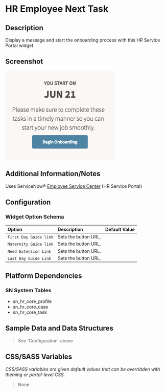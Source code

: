 # HR Employee Next Task

## Description

Display a message and start the onboarding process with this HR Service Portal widget.

## Screenshot

![HR Employee Next Task](../../images/hr-employee-next-task.png)

## Additional Information/Notes

Uses ServiceNow® [Employee Service Center](https://docs.servicenow.com/bundle/kingston-hr-service-delivery/page/product/human-resources/concept/c_UseTheHRSMPortal.html) (HR Service Portal)

## Configuration

### Widget Option Schema

| Option | Description | Default Value |
| :--- | :--- | :--- |
| `First Day Guide link` | Sets the button URL. |  |
| `Maternity Guide link` | Sets the button URL. |  |
| `Need Extension Link` | Sets the button URL. |  |
| `Last Day Guide Link` | Sets the button URL. |  |

## Platform Dependencies

### SN System Tables

* sn_hr_core_profile
* sn_hr_core_case
* sn_hr_core_task

## Sample Data and Data Structures

> See 'Configuration' above

## CSS/SASS Variables

_CSS/SASS variables are given default values that can be overridden with theming or portal-level CSS._

> None